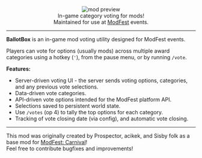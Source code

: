 <!--suppress HtmlDeprecatedTag, XmlDeprecatedElement -->
<center><img alt="mod preview" src="https://cdn.modrinth.com/data/6d6uwdZy/images/48fa24a5a6dd7ca739595827445a951d54d98f8b.png" /></center>

<center>
In-game category voting for mods!<br/>
Maintained for use at <a href="https://modfest.net">ModFest</a> events.
</center>

---

**BallotBox** is an in-game mod voting utility designed for ModFest events.<br/>

Players can vote for options (usually mods) across multiple award categories using a hotkey (`'`), from the pause menu, or by running `/vote`.

**Features:**

- Server-driven voting UI - the server sends voting options, categories, and any previous vote selections.
- Data-driven vote categories.
- API-driven vote options intended for the ModFest platform API.
- Selections saved to persistent world state.
- Use `/votes` (op 4) to tally the top options for each category.
- Tracking of vote closing date (via config), and automatic vote closing.

---

This mod was originally created by Prospector, acikek, and Sisby folk as a base mod for [ModFest: Carnival](https://modfest.net/carnival)!<br/>
Feel free to contribute bugfixes and improvements!

